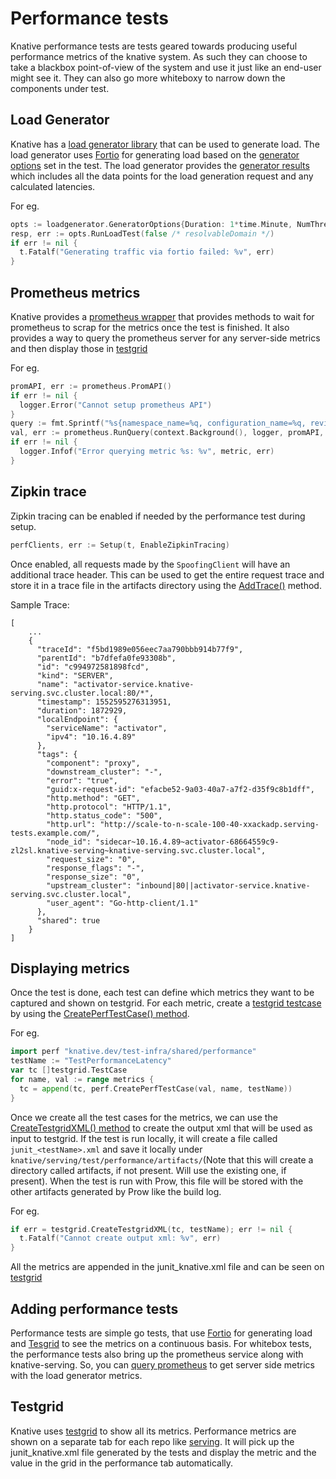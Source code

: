# Performance tests

Knative performance tests are tests geared towards producing useful performance
metrics of the knative system. As such they can choose to take a blackbox
point-of-view of the system and use it just like an end-user might see it. They
can also go more whiteboxy to narrow down the components under test.

## Load Generator

Knative has a
[load generator library](https://github.com/knative/test-infra/tree/master/shared/loadgenerator)
that can be used to generate load. The load generator uses
[Fortio](https://fortio.org/) for generating load based on the
[generator options](https://github.com/knative/test-infra/blob/master/shared/loadgenerator/loadgenerator.go)
set in the test. The load generator provides the
[generator results](https://github.com/knative/test-infra/blob/master/shared/loadgenerator/loadgenerator.go)
which includes all the data points for the load generation request and any
calculated latencies.

For eg.

```go
opts := loadgenerator.GeneratorOptions{Duration: 1*time.Minute, NumThreads: 1}
resp, err := opts.RunLoadTest(false /* resolvableDomain */)
if err != nil {
  t.Fatalf("Generating traffic via fortio failed: %v", err)
}
```

## Prometheus metrics

Knative provides a
[prometheus wrapper](https://github.com/knative/test-infra/tree/master/shared/prometheus)
that provides methods to wait for prometheus to scrap for the metrics once the
test is finished. It also provides a way to query the prometheus server for any
server-side metrics and then display those in [testgrid](#displaying-metrics)

For eg.

```go
promAPI, err := prometheus.PromAPI()
if err != nil {
  logger.Error("Cannot setup prometheus API")
}
query := fmt.Sprintf("%s{namespace_name=%q, configuration_name=%q, revision_name=%q}", metric, test.ServingNamespace, names.Config, names.Revision)
val, err := prometheus.RunQuery(context.Background(), logger, promAPI, query)
if err != nil {
  logger.Infof("Error querying metric %s: %v", metric, err)
}
```

## Zipkin trace

Zipkin tracing can be enabled if needed by the performance test during setup.

```go
perfClients, err := Setup(t, EnableZipkinTracing)
```

Once enabled, all requests made by the `SpoofingClient` will have an additional
trace header. This can be used to get the entire request trace and store it in a
trace file in the artifacts directory using the
[AddTrace()](https://github.com/knative/serving/blob/master/test/performance/performance.go)
method.

Sample Trace:

```
[
    ...
    {
      "traceId": "f5bd1989e056eec7aa790bbb914b77f9",
      "parentId": "b7dfefa0fe93308b",
      "id": "c994972581898fcd",
      "kind": "SERVER",
      "name": "activator-service.knative-serving.svc.cluster.local:80/*",
      "timestamp": 1552595276313951,
      "duration": 1872929,
      "localEndpoint": {
        "serviceName": "activator",
        "ipv4": "10.16.4.89"
      },
      "tags": {
        "component": "proxy",
        "downstream_cluster": "-",
        "error": "true",
        "guid:x-request-id": "efacbe52-9a03-40a7-a7f2-d35f9c8b1dff",
        "http.method": "GET",
        "http.protocol": "HTTP/1.1",
        "http.status_code": "500",
        "http.url": "http://scale-to-n-scale-100-40-xxackadp.serving-tests.example.com/",
        "node_id": "sidecar~10.16.4.89~activator-68664559c9-zl2sl.knative-serving~knative-serving.svc.cluster.local",
        "request_size": "0",
        "response_flags": "-",
        "response_size": "0",
        "upstream_cluster": "inbound|80||activator-service.knative-serving.svc.cluster.local",
        "user_agent": "Go-http-client/1.1"
      },
      "shared": true
    }
]
```

## Displaying metrics

Once the test is done, each test can define which metrics they want to be
captured and shown on testgrid. For each metric, create a
[testgrid testcase](https://github.com/knative/test-infra/blob/master/shared/testgrid/testgrid.go)
by using the
[CreatePerfTestCase() method](https://github.com/knative/test-infra/blob/master/shared/performance/performance.go).

For eg.

```go
import perf "knative.dev/test-infra/shared/performance"
testName := "TestPerformanceLatency"
var tc []testgrid.TestCase
for name, val := range metrics {
  tc = append(tc, perf.CreatePerfTestCase(val, name, testName))
}
```

Once we create all the test cases for the metrics, we can use the
[CreateTestgridXML() method](https://github.com/knative/test-infra/blob/master/shared/testgrid/testgrid.go)
to create the output xml that will be used as input to testgrid. If the test is
run locally, it will create a file called `junit_<testName>.xml` and save it
locally under `knative/serving/test/performance/artifacts/`(Note that this will
create a directory called artifacts, if not present. Will use the existing one,
if present). When the test is run with Prow, this file will be stored with the
other artifacts generated by Prow like the build log.

For eg.

```go
if err = testgrid.CreateTestgridXML(tc, testName); err != nil {
  t.Fatalf("Cannot create output xml: %v", err)
}
```

All the metrics are appended in the junit_knative.xml file and can be seen on
[testgrid](#Testgrid)

## Adding performance tests

Performance tests are simple go tests, that use [Fortio](#load-generator) for
generating load and [Tesgrid](#displaying-metrics) to see the metrics on a
continuous basis. For whitebox tests, the performance tests also bring up the
prometheus service along with knative-serving. So, you can
[query prometheus](#prometheus-metrics) to get server side metrics with the load
generator metrics.

## Testgrid

Knative uses [testgrid](https://testgrid.knative.dev) to show all its metrics.
Performance metrics are shown on a separate tab for each repo like
[serving](https://testgrid.knative.dev/knative-serving#performance). It will
pick up the junit_knative.xml file generated by the tests and display the metric
and the value in the grid in the performance tab automatically.
